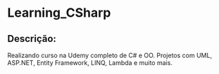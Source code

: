 # Learning_CSharp
## Descrição:
 Realizando curso na Udemy completo de C# e OO. Projetos com UML, ASP.NET, Entity Framework, LINQ, Lambda e muito mais.
 
 
